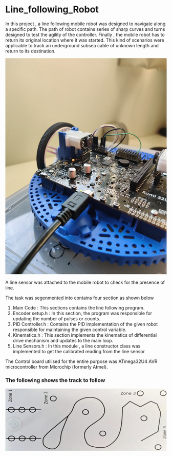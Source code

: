 # Line_following_Robot

In this project , a line following mobile robot was designed to navigate along a specific path. 
The path of robot contains series of sharp curves and turns designed to test the agility of the controller. 
Finally , the mobile robot has to return its original location where it was started. 
This kind of scenarios were applicable to track an underground subsea cable of unknown length and return to its destination.

![Image of Mobile_Robot](Images/Mobile_Robot.jpg)

A line sensor was attached to the mobile robot to check for the presence of line. 

The task was segenmented into contains four section as shown below

1.  Main Code : This sections contains the line following program.
2.  Encoder setup.h : In this section, the program was responsible for updating the number of pulses or counts.
3.  PID Controller.h : Contains the PID implementation of the given robot responsible for maintaining the given control variable.
4.  Kinematics.h  : This section implements the kinematics of differential drive mechanism and updates to the main loop. 
5.  Line Sensors.h : In this module , a line constructor class was implemented to get the calibrated reading from the line sensor

The Control board utilised for the entire purpose was ATmega32U4 AVR microcontroller from Microchip (formerly Atmel).

### The following shows the track to follow 

![Track of robot](Images/Track_to_follow.jpg)


